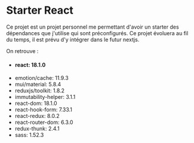 # Starter React

Ce projet est un projet personnel me permettant d'avoir un starter des dépendances que j'utilise qui sont préconfigurés.
Ce projet évoluera au fil du temps, il est prévu d'y intégrer dans le futur nextjs.

On retrouve : 
- #### **react: 18.1.0**
- emotion/cache: 11.9.3
- mui/material: 5.8.4
- reduxjs/toolkit: 1.8.2
- immutability-helper: 3.1.1
- react-dom: 18.1.0
- react-hook-form: 7.33.1
- react-redux: 8.0.2
- react-router-dom: 6.3.0
- redux-thunk: 2.4.1
- sass: 1.52.3